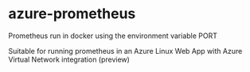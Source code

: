# azure-prometheus
Prometheus run in docker using the environment variable PORT  

Suitable for running prometheus in an Azure Linux Web App with Azure Virtual Network integration (preview)
